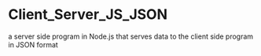 # Client_Server_JS_JSON
a server side program in Node.js that serves data to the client side program in JSON format
